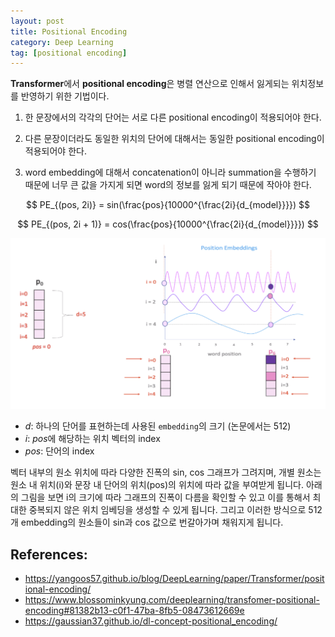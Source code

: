 ```yaml
---
layout: post
title: Positional Encoding
category: Deep Learning
tag: [positional encoding]
---
```


**Transformer**에서 **positional encoding**은 병렬 연산으로 인해서 잃게되는 위치정보를 반영하기 위한 기법이다. 

1. 한 문장에서의 각각의 단어는 서로 다른 positional encoding이 적용되어야 한다.

2. 다른 문장이더라도 동일한 위치의 단어에 대해서는 동일한 positional encoding이 적용되어야 한다. 

3. word embedding에 대해서 concatenation이 아니라 summation을 수행하기 때문에 너무 큰 값을 가지게 되면 word의 정보를 잃게 되기 때문에 작아야 한다. 



$$
PE_{(pos, 2i)} = sin(\frac{pos}{10000^{\frac{2i}{d_{model}}}}) 
$$

$$
PE_{(pos, 2i + 1)} = cos(\frac{pos}{10000^{\frac{2i}{d_{model}}}})
$$

<img src='/assets/deep_learning/positional_encoding/pos_i_d.png'>

- $d$: 하나의 단어를 표현하는데 사용된 `embedding`의 크기 (논문에서는 512)
- $i$: $pos$에 해당하는 위치 벡터의 index
- $pos$: 단어의 index

벡터 내부의 원소 위치에 따라 다양한 진폭의 sin, cos 그래프가 그려지며, 개별 원소는 원소 내 위치(i)와 문장 내 단어의 위치(pos)의 위치에 따라 값을 부여받게 됩니다. 아래의 그림을 보면 i의 크기에 따라 그래프의 진폭이 다름을 확인할 수 있고 이를 통해서 최대한 중복되지 않은 위치 임베딩을 생성할 수 있게 됩니다. 그리고 이러한 방식으로 512개 embedding의 원소들이 sin과 cos 값으로 번갈아가며 채워지게 됩니다.


## References:
- https://yangoos57.github.io/blog/DeepLearning/paper/Transformer/positional-encoding/
- https://www.blossominkyung.com/deeplearning/transfomer-positional-encoding#81382b13-c0f1-47ba-8fb5-08473612669e
- https://gaussian37.github.io/dl-concept-positional_encoding/
